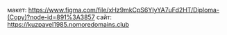 макет: https://www.figma.com/file/xHz9mkCpS6YIyYA7uFd2HT/Diploma-(Copy)?node-id=891%3A3857
сайт: https://kuzpavel1985.nomoredomains.club




